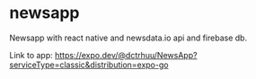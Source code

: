 # newsapp
Newsapp with react native and newsdata.io api and firebase db.

Link to app:
https://expo.dev/@dctrhuu/NewsApp?serviceType=classic&distribution=expo-go
